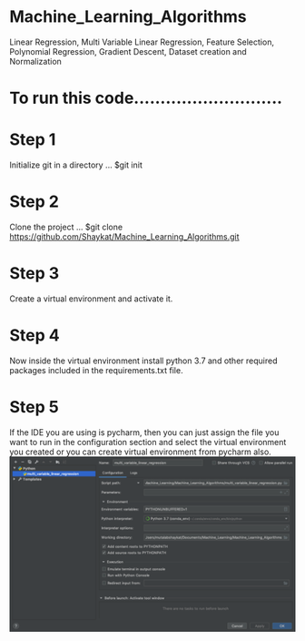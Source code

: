 # Machine_Learning_Algorithms
Linear Regression, Multi Variable Linear Regression, Feature Selection, Polynomial Regression, Gradient Descent, Dataset creation and Normalization

# To run this code............................

# Step 1
Initialize git in a directory ... $git init


# Step 2
Clone the project ... $git clone https://github.com/Shaykat/Machine_Learning_Algorithms.git


# Step 3
Create a virtual environment and activate it.


# Step 4
Now inside the virtual environment install python 3.7 and other required packages included in the requirements.txt file.

# Step 5
If the IDE you are using is pycharm, then you can just assign the file you want to run in the configuration section and select the virtual environment you created or you can create virtual environment from pycharm also.
![](image/config.png)
